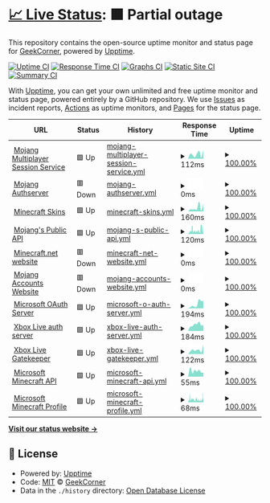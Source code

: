 # [📈 Live Status](https://GeekCornerGH.github.io/helios-status-page): <!--live status--> **🟧 Partial outage**

This repository contains the open-source uptime monitor and status page for [GeekCorner](https://ytgeek.gq), powered by [Upptime](https://github.com/upptime/upptime).

[![Uptime CI](https://github.com/GeekCornerGH/helios-status-page/workflows/Uptime%20CI/badge.svg)](https://github.com/GeekCornerGH/helios-status-page/actions?query=workflow%3A%22Uptime+CI%22)
[![Response Time CI](https://github.com/GeekCornerGH/helios-status-page/workflows/Response%20Time%20CI/badge.svg)](https://github.com/GeekCornerGH/helios-status-page/actions?query=workflow%3A%22Response+Time+CI%22)
[![Graphs CI](https://github.com/GeekCornerGH/helios-status-page/workflows/Graphs%20CI/badge.svg)](https://github.com/GeekCornerGH/helios-status-page/actions?query=workflow%3A%22Graphs+CI%22)
[![Static Site CI](https://github.com/GeekCornerGH/helios-status-page/workflows/Static%20Site%20CI/badge.svg)](https://github.com/GeekCornerGH/helios-status-page/actions?query=workflow%3A%22Static+Site+CI%22)
[![Summary CI](https://github.com/GeekCornerGH/helios-status-page/workflows/Summary%20CI/badge.svg)](https://github.com/GeekCornerGH/helios-status-page/actions?query=workflow%3A%22Summary+CI%22)

With [Upptime](https://upptime.js.org), you can get your own unlimited and free uptime monitor and status page, powered entirely by a GitHub repository. We use [Issues](https://github.com/GeekCornerGH/helios-status-page/issues) as incident reports, [Actions](https://github.com/GeekCornerGH/helios-status-page/actions) as uptime monitors, and [Pages](https://GeekCornerGH.github.io/helios-status-page) for the status page.

<!--start: status pages-->
<!-- This summary is generated by Upptime (https://github.com/upptime/upptime) -->
<!-- Do not edit this manually, your changes will be overwritten -->
<!-- prettier-ignore -->
| URL | Status | History | Response Time | Uptime |
| --- | ------ | ------- | ------------- | ------ |
| <img alt="" src="https://icons.duckduckgo.com/ip3/session.minecraft.net.ico" height="13"> [Mojang Multiplayer Session Service](http://session.minecraft.net) | 🟩 Up | [mojang-multiplayer-session-service.yml](https://github.com/Codixer/WolfpackStatusPage/commits/HEAD/history/mojang-multiplayer-session-service.yml) | <details><summary><img alt="Response time graph" src="./graphs/mojang-multiplayer-session-service/response-time-week.png" height="20"> 112ms</summary><br><a href="https://Codixer.github.io/WolfpackStatusPage/history/mojang-multiplayer-session-service"><img alt="Response time 141" src="https://img.shields.io/endpoint?url=https%3A%2F%2Fraw.githubusercontent.com%2FCodixer%2FWolfpackStatusPage%2FHEAD%2Fapi%2Fmojang-multiplayer-session-service%2Fresponse-time.json"></a><br><a href="https://Codixer.github.io/WolfpackStatusPage/history/mojang-multiplayer-session-service"><img alt="24-hour response time 204" src="https://img.shields.io/endpoint?url=https%3A%2F%2Fraw.githubusercontent.com%2FCodixer%2FWolfpackStatusPage%2FHEAD%2Fapi%2Fmojang-multiplayer-session-service%2Fresponse-time-day.json"></a><br><a href="https://Codixer.github.io/WolfpackStatusPage/history/mojang-multiplayer-session-service"><img alt="7-day response time 112" src="https://img.shields.io/endpoint?url=https%3A%2F%2Fraw.githubusercontent.com%2FCodixer%2FWolfpackStatusPage%2FHEAD%2Fapi%2Fmojang-multiplayer-session-service%2Fresponse-time-week.json"></a><br><a href="https://Codixer.github.io/WolfpackStatusPage/history/mojang-multiplayer-session-service"><img alt="30-day response time 97" src="https://img.shields.io/endpoint?url=https%3A%2F%2Fraw.githubusercontent.com%2FCodixer%2FWolfpackStatusPage%2FHEAD%2Fapi%2Fmojang-multiplayer-session-service%2Fresponse-time-month.json"></a><br><a href="https://Codixer.github.io/WolfpackStatusPage/history/mojang-multiplayer-session-service"><img alt="1-year response time 151" src="https://img.shields.io/endpoint?url=https%3A%2F%2Fraw.githubusercontent.com%2FCodixer%2FWolfpackStatusPage%2FHEAD%2Fapi%2Fmojang-multiplayer-session-service%2Fresponse-time-year.json"></a></details> | <details><summary><a href="https://Codixer.github.io/WolfpackStatusPage/history/mojang-multiplayer-session-service">100.00%</a></summary><a href="https://Codixer.github.io/WolfpackStatusPage/history/mojang-multiplayer-session-service"><img alt="All-time uptime 100.00%" src="https://img.shields.io/endpoint?url=https%3A%2F%2Fraw.githubusercontent.com%2FCodixer%2FWolfpackStatusPage%2FHEAD%2Fapi%2Fmojang-multiplayer-session-service%2Fuptime.json"></a><br><a href="https://Codixer.github.io/WolfpackStatusPage/history/mojang-multiplayer-session-service"><img alt="24-hour uptime 100.00%" src="https://img.shields.io/endpoint?url=https%3A%2F%2Fraw.githubusercontent.com%2FCodixer%2FWolfpackStatusPage%2FHEAD%2Fapi%2Fmojang-multiplayer-session-service%2Fuptime-day.json"></a><br><a href="https://Codixer.github.io/WolfpackStatusPage/history/mojang-multiplayer-session-service"><img alt="7-day uptime 100.00%" src="https://img.shields.io/endpoint?url=https%3A%2F%2Fraw.githubusercontent.com%2FCodixer%2FWolfpackStatusPage%2FHEAD%2Fapi%2Fmojang-multiplayer-session-service%2Fuptime-week.json"></a><br><a href="https://Codixer.github.io/WolfpackStatusPage/history/mojang-multiplayer-session-service"><img alt="30-day uptime 100.00%" src="https://img.shields.io/endpoint?url=https%3A%2F%2Fraw.githubusercontent.com%2FCodixer%2FWolfpackStatusPage%2FHEAD%2Fapi%2Fmojang-multiplayer-session-service%2Fuptime-month.json"></a><br><a href="https://Codixer.github.io/WolfpackStatusPage/history/mojang-multiplayer-session-service"><img alt="1-year uptime 100.00%" src="https://img.shields.io/endpoint?url=https%3A%2F%2Fraw.githubusercontent.com%2FCodixer%2FWolfpackStatusPage%2FHEAD%2Fapi%2Fmojang-multiplayer-session-service%2Fuptime-year.json"></a></details>
| <img alt="" src="https://icons.duckduckgo.com/ip3/authserver.mojang.com.ico" height="13"> [Mojang Authserver](https://authserver.mojang.com/) | 🟥 Down | [mojang-authserver.yml](https://github.com/Codixer/WolfpackStatusPage/commits/HEAD/history/mojang-authserver.yml) | <details><summary><img alt="Response time graph" src="./graphs/mojang-authserver/response-time-week.png" height="20"> 0ms</summary><br><a href="https://Codixer.github.io/WolfpackStatusPage/history/mojang-authserver"><img alt="Response time 224" src="https://img.shields.io/endpoint?url=https%3A%2F%2Fraw.githubusercontent.com%2FCodixer%2FWolfpackStatusPage%2FHEAD%2Fapi%2Fmojang-authserver%2Fresponse-time.json"></a><br><a href="https://Codixer.github.io/WolfpackStatusPage/history/mojang-authserver"><img alt="24-hour response time 0" src="https://img.shields.io/endpoint?url=https%3A%2F%2Fraw.githubusercontent.com%2FCodixer%2FWolfpackStatusPage%2FHEAD%2Fapi%2Fmojang-authserver%2Fresponse-time-day.json"></a><br><a href="https://Codixer.github.io/WolfpackStatusPage/history/mojang-authserver"><img alt="7-day response time 0" src="https://img.shields.io/endpoint?url=https%3A%2F%2Fraw.githubusercontent.com%2FCodixer%2FWolfpackStatusPage%2FHEAD%2Fapi%2Fmojang-authserver%2Fresponse-time-week.json"></a><br><a href="https://Codixer.github.io/WolfpackStatusPage/history/mojang-authserver"><img alt="30-day response time 0" src="https://img.shields.io/endpoint?url=https%3A%2F%2Fraw.githubusercontent.com%2FCodixer%2FWolfpackStatusPage%2FHEAD%2Fapi%2Fmojang-authserver%2Fresponse-time-month.json"></a><br><a href="https://Codixer.github.io/WolfpackStatusPage/history/mojang-authserver"><img alt="1-year response time 170" src="https://img.shields.io/endpoint?url=https%3A%2F%2Fraw.githubusercontent.com%2FCodixer%2FWolfpackStatusPage%2FHEAD%2Fapi%2Fmojang-authserver%2Fresponse-time-year.json"></a></details> | <details><summary><a href="https://Codixer.github.io/WolfpackStatusPage/history/mojang-authserver">100.00%</a></summary><a href="https://Codixer.github.io/WolfpackStatusPage/history/mojang-authserver"><img alt="All-time uptime 100.00%" src="https://img.shields.io/endpoint?url=https%3A%2F%2Fraw.githubusercontent.com%2FCodixer%2FWolfpackStatusPage%2FHEAD%2Fapi%2Fmojang-authserver%2Fuptime.json"></a><br><a href="https://Codixer.github.io/WolfpackStatusPage/history/mojang-authserver"><img alt="24-hour uptime 100.00%" src="https://img.shields.io/endpoint?url=https%3A%2F%2Fraw.githubusercontent.com%2FCodixer%2FWolfpackStatusPage%2FHEAD%2Fapi%2Fmojang-authserver%2Fuptime-day.json"></a><br><a href="https://Codixer.github.io/WolfpackStatusPage/history/mojang-authserver"><img alt="7-day uptime 100.00%" src="https://img.shields.io/endpoint?url=https%3A%2F%2Fraw.githubusercontent.com%2FCodixer%2FWolfpackStatusPage%2FHEAD%2Fapi%2Fmojang-authserver%2Fuptime-week.json"></a><br><a href="https://Codixer.github.io/WolfpackStatusPage/history/mojang-authserver"><img alt="30-day uptime 100.00%" src="https://img.shields.io/endpoint?url=https%3A%2F%2Fraw.githubusercontent.com%2FCodixer%2FWolfpackStatusPage%2FHEAD%2Fapi%2Fmojang-authserver%2Fuptime-month.json"></a><br><a href="https://Codixer.github.io/WolfpackStatusPage/history/mojang-authserver"><img alt="1-year uptime 100.00%" src="https://img.shields.io/endpoint?url=https%3A%2F%2Fraw.githubusercontent.com%2FCodixer%2FWolfpackStatusPage%2FHEAD%2Fapi%2Fmojang-authserver%2Fuptime-year.json"></a></details>
| <img alt="" src="https://icons.duckduckgo.com/ip3/textures.minecraft.net.ico" height="13"> [Minecraft Skins](https://textures.minecraft.net) | 🟩 Up | [minecraft-skins.yml](https://github.com/Codixer/WolfpackStatusPage/commits/HEAD/history/minecraft-skins.yml) | <details><summary><img alt="Response time graph" src="./graphs/minecraft-skins/response-time-week.png" height="20"> 160ms</summary><br><a href="https://Codixer.github.io/WolfpackStatusPage/history/minecraft-skins"><img alt="Response time 229" src="https://img.shields.io/endpoint?url=https%3A%2F%2Fraw.githubusercontent.com%2FCodixer%2FWolfpackStatusPage%2FHEAD%2Fapi%2Fminecraft-skins%2Fresponse-time.json"></a><br><a href="https://Codixer.github.io/WolfpackStatusPage/history/minecraft-skins"><img alt="24-hour response time 322" src="https://img.shields.io/endpoint?url=https%3A%2F%2Fraw.githubusercontent.com%2FCodixer%2FWolfpackStatusPage%2FHEAD%2Fapi%2Fminecraft-skins%2Fresponse-time-day.json"></a><br><a href="https://Codixer.github.io/WolfpackStatusPage/history/minecraft-skins"><img alt="7-day response time 160" src="https://img.shields.io/endpoint?url=https%3A%2F%2Fraw.githubusercontent.com%2FCodixer%2FWolfpackStatusPage%2FHEAD%2Fapi%2Fminecraft-skins%2Fresponse-time-week.json"></a><br><a href="https://Codixer.github.io/WolfpackStatusPage/history/minecraft-skins"><img alt="30-day response time 154" src="https://img.shields.io/endpoint?url=https%3A%2F%2Fraw.githubusercontent.com%2FCodixer%2FWolfpackStatusPage%2FHEAD%2Fapi%2Fminecraft-skins%2Fresponse-time-month.json"></a><br><a href="https://Codixer.github.io/WolfpackStatusPage/history/minecraft-skins"><img alt="1-year response time 187" src="https://img.shields.io/endpoint?url=https%3A%2F%2Fraw.githubusercontent.com%2FCodixer%2FWolfpackStatusPage%2FHEAD%2Fapi%2Fminecraft-skins%2Fresponse-time-year.json"></a></details> | <details><summary><a href="https://Codixer.github.io/WolfpackStatusPage/history/minecraft-skins">100.00%</a></summary><a href="https://Codixer.github.io/WolfpackStatusPage/history/minecraft-skins"><img alt="All-time uptime 100.00%" src="https://img.shields.io/endpoint?url=https%3A%2F%2Fraw.githubusercontent.com%2FCodixer%2FWolfpackStatusPage%2FHEAD%2Fapi%2Fminecraft-skins%2Fuptime.json"></a><br><a href="https://Codixer.github.io/WolfpackStatusPage/history/minecraft-skins"><img alt="24-hour uptime 100.00%" src="https://img.shields.io/endpoint?url=https%3A%2F%2Fraw.githubusercontent.com%2FCodixer%2FWolfpackStatusPage%2FHEAD%2Fapi%2Fminecraft-skins%2Fuptime-day.json"></a><br><a href="https://Codixer.github.io/WolfpackStatusPage/history/minecraft-skins"><img alt="7-day uptime 100.00%" src="https://img.shields.io/endpoint?url=https%3A%2F%2Fraw.githubusercontent.com%2FCodixer%2FWolfpackStatusPage%2FHEAD%2Fapi%2Fminecraft-skins%2Fuptime-week.json"></a><br><a href="https://Codixer.github.io/WolfpackStatusPage/history/minecraft-skins"><img alt="30-day uptime 100.00%" src="https://img.shields.io/endpoint?url=https%3A%2F%2Fraw.githubusercontent.com%2FCodixer%2FWolfpackStatusPage%2FHEAD%2Fapi%2Fminecraft-skins%2Fuptime-month.json"></a><br><a href="https://Codixer.github.io/WolfpackStatusPage/history/minecraft-skins"><img alt="1-year uptime 100.00%" src="https://img.shields.io/endpoint?url=https%3A%2F%2Fraw.githubusercontent.com%2FCodixer%2FWolfpackStatusPage%2FHEAD%2Fapi%2Fminecraft-skins%2Fuptime-year.json"></a></details>
| <img alt="" src="https://icons.duckduckgo.com/ip3/api.mojang.com.ico" height="13"> [Mojang's Public API](https://api.mojang.com/) | 🟩 Up | [mojang-s-public-api.yml](https://github.com/Codixer/WolfpackStatusPage/commits/HEAD/history/mojang-s-public-api.yml) | <details><summary><img alt="Response time graph" src="./graphs/mojang-s-public-api/response-time-week.png" height="20"> 120ms</summary><br><a href="https://Codixer.github.io/WolfpackStatusPage/history/mojang-s-public-api"><img alt="Response time 272" src="https://img.shields.io/endpoint?url=https%3A%2F%2Fraw.githubusercontent.com%2FCodixer%2FWolfpackStatusPage%2FHEAD%2Fapi%2Fmojang-s-public-api%2Fresponse-time.json"></a><br><a href="https://Codixer.github.io/WolfpackStatusPage/history/mojang-s-public-api"><img alt="24-hour response time 293" src="https://img.shields.io/endpoint?url=https%3A%2F%2Fraw.githubusercontent.com%2FCodixer%2FWolfpackStatusPage%2FHEAD%2Fapi%2Fmojang-s-public-api%2Fresponse-time-day.json"></a><br><a href="https://Codixer.github.io/WolfpackStatusPage/history/mojang-s-public-api"><img alt="7-day response time 120" src="https://img.shields.io/endpoint?url=https%3A%2F%2Fraw.githubusercontent.com%2FCodixer%2FWolfpackStatusPage%2FHEAD%2Fapi%2Fmojang-s-public-api%2Fresponse-time-week.json"></a><br><a href="https://Codixer.github.io/WolfpackStatusPage/history/mojang-s-public-api"><img alt="30-day response time 173" src="https://img.shields.io/endpoint?url=https%3A%2F%2Fraw.githubusercontent.com%2FCodixer%2FWolfpackStatusPage%2FHEAD%2Fapi%2Fmojang-s-public-api%2Fresponse-time-month.json"></a><br><a href="https://Codixer.github.io/WolfpackStatusPage/history/mojang-s-public-api"><img alt="1-year response time 286" src="https://img.shields.io/endpoint?url=https%3A%2F%2Fraw.githubusercontent.com%2FCodixer%2FWolfpackStatusPage%2FHEAD%2Fapi%2Fmojang-s-public-api%2Fresponse-time-year.json"></a></details> | <details><summary><a href="https://Codixer.github.io/WolfpackStatusPage/history/mojang-s-public-api">100.00%</a></summary><a href="https://Codixer.github.io/WolfpackStatusPage/history/mojang-s-public-api"><img alt="All-time uptime 100.00%" src="https://img.shields.io/endpoint?url=https%3A%2F%2Fraw.githubusercontent.com%2FCodixer%2FWolfpackStatusPage%2FHEAD%2Fapi%2Fmojang-s-public-api%2Fuptime.json"></a><br><a href="https://Codixer.github.io/WolfpackStatusPage/history/mojang-s-public-api"><img alt="24-hour uptime 100.00%" src="https://img.shields.io/endpoint?url=https%3A%2F%2Fraw.githubusercontent.com%2FCodixer%2FWolfpackStatusPage%2FHEAD%2Fapi%2Fmojang-s-public-api%2Fuptime-day.json"></a><br><a href="https://Codixer.github.io/WolfpackStatusPage/history/mojang-s-public-api"><img alt="7-day uptime 100.00%" src="https://img.shields.io/endpoint?url=https%3A%2F%2Fraw.githubusercontent.com%2FCodixer%2FWolfpackStatusPage%2FHEAD%2Fapi%2Fmojang-s-public-api%2Fuptime-week.json"></a><br><a href="https://Codixer.github.io/WolfpackStatusPage/history/mojang-s-public-api"><img alt="30-day uptime 100.00%" src="https://img.shields.io/endpoint?url=https%3A%2F%2Fraw.githubusercontent.com%2FCodixer%2FWolfpackStatusPage%2FHEAD%2Fapi%2Fmojang-s-public-api%2Fuptime-month.json"></a><br><a href="https://Codixer.github.io/WolfpackStatusPage/history/mojang-s-public-api"><img alt="1-year uptime 100.00%" src="https://img.shields.io/endpoint?url=https%3A%2F%2Fraw.githubusercontent.com%2FCodixer%2FWolfpackStatusPage%2FHEAD%2Fapi%2Fmojang-s-public-api%2Fuptime-year.json"></a></details>
| <img alt="" src="https://icons.duckduckgo.com/ip3/www.minecraft.net.ico" height="13"> [Minecraft.net website](https://www.minecraft.net/en-us) | 🟥 Down | [minecraft-net-website.yml](https://github.com/Codixer/WolfpackStatusPage/commits/HEAD/history/minecraft-net-website.yml) | <details><summary><img alt="Response time graph" src="./graphs/minecraft-net-website/response-time-week.png" height="20"> 0ms</summary><br><a href="https://Codixer.github.io/WolfpackStatusPage/history/minecraft-net-website"><img alt="Response time 201" src="https://img.shields.io/endpoint?url=https%3A%2F%2Fraw.githubusercontent.com%2FCodixer%2FWolfpackStatusPage%2FHEAD%2Fapi%2Fminecraft-net-website%2Fresponse-time.json"></a><br><a href="https://Codixer.github.io/WolfpackStatusPage/history/minecraft-net-website"><img alt="24-hour response time 0" src="https://img.shields.io/endpoint?url=https%3A%2F%2Fraw.githubusercontent.com%2FCodixer%2FWolfpackStatusPage%2FHEAD%2Fapi%2Fminecraft-net-website%2Fresponse-time-day.json"></a><br><a href="https://Codixer.github.io/WolfpackStatusPage/history/minecraft-net-website"><img alt="7-day response time 0" src="https://img.shields.io/endpoint?url=https%3A%2F%2Fraw.githubusercontent.com%2FCodixer%2FWolfpackStatusPage%2FHEAD%2Fapi%2Fminecraft-net-website%2Fresponse-time-week.json"></a><br><a href="https://Codixer.github.io/WolfpackStatusPage/history/minecraft-net-website"><img alt="30-day response time 0" src="https://img.shields.io/endpoint?url=https%3A%2F%2Fraw.githubusercontent.com%2FCodixer%2FWolfpackStatusPage%2FHEAD%2Fapi%2Fminecraft-net-website%2Fresponse-time-month.json"></a><br><a href="https://Codixer.github.io/WolfpackStatusPage/history/minecraft-net-website"><img alt="1-year response time 206" src="https://img.shields.io/endpoint?url=https%3A%2F%2Fraw.githubusercontent.com%2FCodixer%2FWolfpackStatusPage%2FHEAD%2Fapi%2Fminecraft-net-website%2Fresponse-time-year.json"></a></details> | <details><summary><a href="https://Codixer.github.io/WolfpackStatusPage/history/minecraft-net-website">100.00%</a></summary><a href="https://Codixer.github.io/WolfpackStatusPage/history/minecraft-net-website"><img alt="All-time uptime 100.00%" src="https://img.shields.io/endpoint?url=https%3A%2F%2Fraw.githubusercontent.com%2FCodixer%2FWolfpackStatusPage%2FHEAD%2Fapi%2Fminecraft-net-website%2Fuptime.json"></a><br><a href="https://Codixer.github.io/WolfpackStatusPage/history/minecraft-net-website"><img alt="24-hour uptime 100.00%" src="https://img.shields.io/endpoint?url=https%3A%2F%2Fraw.githubusercontent.com%2FCodixer%2FWolfpackStatusPage%2FHEAD%2Fapi%2Fminecraft-net-website%2Fuptime-day.json"></a><br><a href="https://Codixer.github.io/WolfpackStatusPage/history/minecraft-net-website"><img alt="7-day uptime 100.00%" src="https://img.shields.io/endpoint?url=https%3A%2F%2Fraw.githubusercontent.com%2FCodixer%2FWolfpackStatusPage%2FHEAD%2Fapi%2Fminecraft-net-website%2Fuptime-week.json"></a><br><a href="https://Codixer.github.io/WolfpackStatusPage/history/minecraft-net-website"><img alt="30-day uptime 100.00%" src="https://img.shields.io/endpoint?url=https%3A%2F%2Fraw.githubusercontent.com%2FCodixer%2FWolfpackStatusPage%2FHEAD%2Fapi%2Fminecraft-net-website%2Fuptime-month.json"></a><br><a href="https://Codixer.github.io/WolfpackStatusPage/history/minecraft-net-website"><img alt="1-year uptime 100.00%" src="https://img.shields.io/endpoint?url=https%3A%2F%2Fraw.githubusercontent.com%2FCodixer%2FWolfpackStatusPage%2FHEAD%2Fapi%2Fminecraft-net-website%2Fuptime-year.json"></a></details>
| <img alt="" src="https://icons.duckduckgo.com/ip3/account.mojang.com.ico" height="13"> [Mojang Accounts Website](https://account.mojang.com/login) | 🟥 Down | [mojang-accounts-website.yml](https://github.com/Codixer/WolfpackStatusPage/commits/HEAD/history/mojang-accounts-website.yml) | <details><summary><img alt="Response time graph" src="./graphs/mojang-accounts-website/response-time-week.png" height="20"> 0ms</summary><br><a href="https://Codixer.github.io/WolfpackStatusPage/history/mojang-accounts-website"><img alt="Response time 150" src="https://img.shields.io/endpoint?url=https%3A%2F%2Fraw.githubusercontent.com%2FCodixer%2FWolfpackStatusPage%2FHEAD%2Fapi%2Fmojang-accounts-website%2Fresponse-time.json"></a><br><a href="https://Codixer.github.io/WolfpackStatusPage/history/mojang-accounts-website"><img alt="24-hour response time 0" src="https://img.shields.io/endpoint?url=https%3A%2F%2Fraw.githubusercontent.com%2FCodixer%2FWolfpackStatusPage%2FHEAD%2Fapi%2Fmojang-accounts-website%2Fresponse-time-day.json"></a><br><a href="https://Codixer.github.io/WolfpackStatusPage/history/mojang-accounts-website"><img alt="7-day response time 0" src="https://img.shields.io/endpoint?url=https%3A%2F%2Fraw.githubusercontent.com%2FCodixer%2FWolfpackStatusPage%2FHEAD%2Fapi%2Fmojang-accounts-website%2Fresponse-time-week.json"></a><br><a href="https://Codixer.github.io/WolfpackStatusPage/history/mojang-accounts-website"><img alt="30-day response time 0" src="https://img.shields.io/endpoint?url=https%3A%2F%2Fraw.githubusercontent.com%2FCodixer%2FWolfpackStatusPage%2FHEAD%2Fapi%2Fmojang-accounts-website%2Fresponse-time-month.json"></a><br><a href="https://Codixer.github.io/WolfpackStatusPage/history/mojang-accounts-website"><img alt="1-year response time 135" src="https://img.shields.io/endpoint?url=https%3A%2F%2Fraw.githubusercontent.com%2FCodixer%2FWolfpackStatusPage%2FHEAD%2Fapi%2Fmojang-accounts-website%2Fresponse-time-year.json"></a></details> | <details><summary><a href="https://Codixer.github.io/WolfpackStatusPage/history/mojang-accounts-website">100.00%</a></summary><a href="https://Codixer.github.io/WolfpackStatusPage/history/mojang-accounts-website"><img alt="All-time uptime 100.00%" src="https://img.shields.io/endpoint?url=https%3A%2F%2Fraw.githubusercontent.com%2FCodixer%2FWolfpackStatusPage%2FHEAD%2Fapi%2Fmojang-accounts-website%2Fuptime.json"></a><br><a href="https://Codixer.github.io/WolfpackStatusPage/history/mojang-accounts-website"><img alt="24-hour uptime 100.00%" src="https://img.shields.io/endpoint?url=https%3A%2F%2Fraw.githubusercontent.com%2FCodixer%2FWolfpackStatusPage%2FHEAD%2Fapi%2Fmojang-accounts-website%2Fuptime-day.json"></a><br><a href="https://Codixer.github.io/WolfpackStatusPage/history/mojang-accounts-website"><img alt="7-day uptime 100.00%" src="https://img.shields.io/endpoint?url=https%3A%2F%2Fraw.githubusercontent.com%2FCodixer%2FWolfpackStatusPage%2FHEAD%2Fapi%2Fmojang-accounts-website%2Fuptime-week.json"></a><br><a href="https://Codixer.github.io/WolfpackStatusPage/history/mojang-accounts-website"><img alt="30-day uptime 100.00%" src="https://img.shields.io/endpoint?url=https%3A%2F%2Fraw.githubusercontent.com%2FCodixer%2FWolfpackStatusPage%2FHEAD%2Fapi%2Fmojang-accounts-website%2Fuptime-month.json"></a><br><a href="https://Codixer.github.io/WolfpackStatusPage/history/mojang-accounts-website"><img alt="1-year uptime 100.00%" src="https://img.shields.io/endpoint?url=https%3A%2F%2Fraw.githubusercontent.com%2FCodixer%2FWolfpackStatusPage%2FHEAD%2Fapi%2Fmojang-accounts-website%2Fuptime-year.json"></a></details>
| <img alt="" src="https://icons.duckduckgo.com/ip3/login.microsoftonline.com.ico" height="13"> [Microsoft OAuth Server](https://login.microsoftonline.com/consumers/oauth2/v2.0/token) | 🟩 Up | [microsoft-o-auth-server.yml](https://github.com/Codixer/WolfpackStatusPage/commits/HEAD/history/microsoft-o-auth-server.yml) | <details><summary><img alt="Response time graph" src="./graphs/microsoft-o-auth-server/response-time-week.png" height="20"> 194ms</summary><br><a href="https://Codixer.github.io/WolfpackStatusPage/history/microsoft-o-auth-server"><img alt="Response time 214" src="https://img.shields.io/endpoint?url=https%3A%2F%2Fraw.githubusercontent.com%2FCodixer%2FWolfpackStatusPage%2FHEAD%2Fapi%2Fmicrosoft-o-auth-server%2Fresponse-time.json"></a><br><a href="https://Codixer.github.io/WolfpackStatusPage/history/microsoft-o-auth-server"><img alt="24-hour response time 336" src="https://img.shields.io/endpoint?url=https%3A%2F%2Fraw.githubusercontent.com%2FCodixer%2FWolfpackStatusPage%2FHEAD%2Fapi%2Fmicrosoft-o-auth-server%2Fresponse-time-day.json"></a><br><a href="https://Codixer.github.io/WolfpackStatusPage/history/microsoft-o-auth-server"><img alt="7-day response time 194" src="https://img.shields.io/endpoint?url=https%3A%2F%2Fraw.githubusercontent.com%2FCodixer%2FWolfpackStatusPage%2FHEAD%2Fapi%2Fmicrosoft-o-auth-server%2Fresponse-time-week.json"></a><br><a href="https://Codixer.github.io/WolfpackStatusPage/history/microsoft-o-auth-server"><img alt="30-day response time 164" src="https://img.shields.io/endpoint?url=https%3A%2F%2Fraw.githubusercontent.com%2FCodixer%2FWolfpackStatusPage%2FHEAD%2Fapi%2Fmicrosoft-o-auth-server%2Fresponse-time-month.json"></a><br><a href="https://Codixer.github.io/WolfpackStatusPage/history/microsoft-o-auth-server"><img alt="1-year response time 185" src="https://img.shields.io/endpoint?url=https%3A%2F%2Fraw.githubusercontent.com%2FCodixer%2FWolfpackStatusPage%2FHEAD%2Fapi%2Fmicrosoft-o-auth-server%2Fresponse-time-year.json"></a></details> | <details><summary><a href="https://Codixer.github.io/WolfpackStatusPage/history/microsoft-o-auth-server">100.00%</a></summary><a href="https://Codixer.github.io/WolfpackStatusPage/history/microsoft-o-auth-server"><img alt="All-time uptime 100.00%" src="https://img.shields.io/endpoint?url=https%3A%2F%2Fraw.githubusercontent.com%2FCodixer%2FWolfpackStatusPage%2FHEAD%2Fapi%2Fmicrosoft-o-auth-server%2Fuptime.json"></a><br><a href="https://Codixer.github.io/WolfpackStatusPage/history/microsoft-o-auth-server"><img alt="24-hour uptime 100.00%" src="https://img.shields.io/endpoint?url=https%3A%2F%2Fraw.githubusercontent.com%2FCodixer%2FWolfpackStatusPage%2FHEAD%2Fapi%2Fmicrosoft-o-auth-server%2Fuptime-day.json"></a><br><a href="https://Codixer.github.io/WolfpackStatusPage/history/microsoft-o-auth-server"><img alt="7-day uptime 100.00%" src="https://img.shields.io/endpoint?url=https%3A%2F%2Fraw.githubusercontent.com%2FCodixer%2FWolfpackStatusPage%2FHEAD%2Fapi%2Fmicrosoft-o-auth-server%2Fuptime-week.json"></a><br><a href="https://Codixer.github.io/WolfpackStatusPage/history/microsoft-o-auth-server"><img alt="30-day uptime 100.00%" src="https://img.shields.io/endpoint?url=https%3A%2F%2Fraw.githubusercontent.com%2FCodixer%2FWolfpackStatusPage%2FHEAD%2Fapi%2Fmicrosoft-o-auth-server%2Fuptime-month.json"></a><br><a href="https://Codixer.github.io/WolfpackStatusPage/history/microsoft-o-auth-server"><img alt="1-year uptime 100.00%" src="https://img.shields.io/endpoint?url=https%3A%2F%2Fraw.githubusercontent.com%2FCodixer%2FWolfpackStatusPage%2FHEAD%2Fapi%2Fmicrosoft-o-auth-server%2Fuptime-year.json"></a></details>
| <img alt="" src="https://icons.duckduckgo.com/ip3/user.auth.xboxlive.com.ico" height="13"> [Xbox Live auth server](https://user.auth.xboxlive.com/user/authenticate) | 🟩 Up | [xbox-live-auth-server.yml](https://github.com/Codixer/WolfpackStatusPage/commits/HEAD/history/xbox-live-auth-server.yml) | <details><summary><img alt="Response time graph" src="./graphs/xbox-live-auth-server/response-time-week.png" height="20"> 184ms</summary><br><a href="https://Codixer.github.io/WolfpackStatusPage/history/xbox-live-auth-server"><img alt="Response time 276" src="https://img.shields.io/endpoint?url=https%3A%2F%2Fraw.githubusercontent.com%2FCodixer%2FWolfpackStatusPage%2FHEAD%2Fapi%2Fxbox-live-auth-server%2Fresponse-time.json"></a><br><a href="https://Codixer.github.io/WolfpackStatusPage/history/xbox-live-auth-server"><img alt="24-hour response time 176" src="https://img.shields.io/endpoint?url=https%3A%2F%2Fraw.githubusercontent.com%2FCodixer%2FWolfpackStatusPage%2FHEAD%2Fapi%2Fxbox-live-auth-server%2Fresponse-time-day.json"></a><br><a href="https://Codixer.github.io/WolfpackStatusPage/history/xbox-live-auth-server"><img alt="7-day response time 184" src="https://img.shields.io/endpoint?url=https%3A%2F%2Fraw.githubusercontent.com%2FCodixer%2FWolfpackStatusPage%2FHEAD%2Fapi%2Fxbox-live-auth-server%2Fresponse-time-week.json"></a><br><a href="https://Codixer.github.io/WolfpackStatusPage/history/xbox-live-auth-server"><img alt="30-day response time 200" src="https://img.shields.io/endpoint?url=https%3A%2F%2Fraw.githubusercontent.com%2FCodixer%2FWolfpackStatusPage%2FHEAD%2Fapi%2Fxbox-live-auth-server%2Fresponse-time-month.json"></a><br><a href="https://Codixer.github.io/WolfpackStatusPage/history/xbox-live-auth-server"><img alt="1-year response time 221" src="https://img.shields.io/endpoint?url=https%3A%2F%2Fraw.githubusercontent.com%2FCodixer%2FWolfpackStatusPage%2FHEAD%2Fapi%2Fxbox-live-auth-server%2Fresponse-time-year.json"></a></details> | <details><summary><a href="https://Codixer.github.io/WolfpackStatusPage/history/xbox-live-auth-server">100.00%</a></summary><a href="https://Codixer.github.io/WolfpackStatusPage/history/xbox-live-auth-server"><img alt="All-time uptime 100.00%" src="https://img.shields.io/endpoint?url=https%3A%2F%2Fraw.githubusercontent.com%2FCodixer%2FWolfpackStatusPage%2FHEAD%2Fapi%2Fxbox-live-auth-server%2Fuptime.json"></a><br><a href="https://Codixer.github.io/WolfpackStatusPage/history/xbox-live-auth-server"><img alt="24-hour uptime 100.00%" src="https://img.shields.io/endpoint?url=https%3A%2F%2Fraw.githubusercontent.com%2FCodixer%2FWolfpackStatusPage%2FHEAD%2Fapi%2Fxbox-live-auth-server%2Fuptime-day.json"></a><br><a href="https://Codixer.github.io/WolfpackStatusPage/history/xbox-live-auth-server"><img alt="7-day uptime 100.00%" src="https://img.shields.io/endpoint?url=https%3A%2F%2Fraw.githubusercontent.com%2FCodixer%2FWolfpackStatusPage%2FHEAD%2Fapi%2Fxbox-live-auth-server%2Fuptime-week.json"></a><br><a href="https://Codixer.github.io/WolfpackStatusPage/history/xbox-live-auth-server"><img alt="30-day uptime 100.00%" src="https://img.shields.io/endpoint?url=https%3A%2F%2Fraw.githubusercontent.com%2FCodixer%2FWolfpackStatusPage%2FHEAD%2Fapi%2Fxbox-live-auth-server%2Fuptime-month.json"></a><br><a href="https://Codixer.github.io/WolfpackStatusPage/history/xbox-live-auth-server"><img alt="1-year uptime 100.00%" src="https://img.shields.io/endpoint?url=https%3A%2F%2Fraw.githubusercontent.com%2FCodixer%2FWolfpackStatusPage%2FHEAD%2Fapi%2Fxbox-live-auth-server%2Fuptime-year.json"></a></details>
| <img alt="" src="https://icons.duckduckgo.com/ip3/xsts.auth.xboxlive.com.ico" height="13"> [Xbox Live Gatekeeper](https://xsts.auth.xboxlive.com/xsts/authorize) | 🟩 Up | [xbox-live-gatekeeper.yml](https://github.com/Codixer/WolfpackStatusPage/commits/HEAD/history/xbox-live-gatekeeper.yml) | <details><summary><img alt="Response time graph" src="./graphs/xbox-live-gatekeeper/response-time-week.png" height="20"> 122ms</summary><br><a href="https://Codixer.github.io/WolfpackStatusPage/history/xbox-live-gatekeeper"><img alt="Response time 232" src="https://img.shields.io/endpoint?url=https%3A%2F%2Fraw.githubusercontent.com%2FCodixer%2FWolfpackStatusPage%2FHEAD%2Fapi%2Fxbox-live-gatekeeper%2Fresponse-time.json"></a><br><a href="https://Codixer.github.io/WolfpackStatusPage/history/xbox-live-gatekeeper"><img alt="24-hour response time 271" src="https://img.shields.io/endpoint?url=https%3A%2F%2Fraw.githubusercontent.com%2FCodixer%2FWolfpackStatusPage%2FHEAD%2Fapi%2Fxbox-live-gatekeeper%2Fresponse-time-day.json"></a><br><a href="https://Codixer.github.io/WolfpackStatusPage/history/xbox-live-gatekeeper"><img alt="7-day response time 122" src="https://img.shields.io/endpoint?url=https%3A%2F%2Fraw.githubusercontent.com%2FCodixer%2FWolfpackStatusPage%2FHEAD%2Fapi%2Fxbox-live-gatekeeper%2Fresponse-time-week.json"></a><br><a href="https://Codixer.github.io/WolfpackStatusPage/history/xbox-live-gatekeeper"><img alt="30-day response time 154" src="https://img.shields.io/endpoint?url=https%3A%2F%2Fraw.githubusercontent.com%2FCodixer%2FWolfpackStatusPage%2FHEAD%2Fapi%2Fxbox-live-gatekeeper%2Fresponse-time-month.json"></a><br><a href="https://Codixer.github.io/WolfpackStatusPage/history/xbox-live-gatekeeper"><img alt="1-year response time 214" src="https://img.shields.io/endpoint?url=https%3A%2F%2Fraw.githubusercontent.com%2FCodixer%2FWolfpackStatusPage%2FHEAD%2Fapi%2Fxbox-live-gatekeeper%2Fresponse-time-year.json"></a></details> | <details><summary><a href="https://Codixer.github.io/WolfpackStatusPage/history/xbox-live-gatekeeper">100.00%</a></summary><a href="https://Codixer.github.io/WolfpackStatusPage/history/xbox-live-gatekeeper"><img alt="All-time uptime 100.00%" src="https://img.shields.io/endpoint?url=https%3A%2F%2Fraw.githubusercontent.com%2FCodixer%2FWolfpackStatusPage%2FHEAD%2Fapi%2Fxbox-live-gatekeeper%2Fuptime.json"></a><br><a href="https://Codixer.github.io/WolfpackStatusPage/history/xbox-live-gatekeeper"><img alt="24-hour uptime 100.00%" src="https://img.shields.io/endpoint?url=https%3A%2F%2Fraw.githubusercontent.com%2FCodixer%2FWolfpackStatusPage%2FHEAD%2Fapi%2Fxbox-live-gatekeeper%2Fuptime-day.json"></a><br><a href="https://Codixer.github.io/WolfpackStatusPage/history/xbox-live-gatekeeper"><img alt="7-day uptime 100.00%" src="https://img.shields.io/endpoint?url=https%3A%2F%2Fraw.githubusercontent.com%2FCodixer%2FWolfpackStatusPage%2FHEAD%2Fapi%2Fxbox-live-gatekeeper%2Fuptime-week.json"></a><br><a href="https://Codixer.github.io/WolfpackStatusPage/history/xbox-live-gatekeeper"><img alt="30-day uptime 100.00%" src="https://img.shields.io/endpoint?url=https%3A%2F%2Fraw.githubusercontent.com%2FCodixer%2FWolfpackStatusPage%2FHEAD%2Fapi%2Fxbox-live-gatekeeper%2Fuptime-month.json"></a><br><a href="https://Codixer.github.io/WolfpackStatusPage/history/xbox-live-gatekeeper"><img alt="1-year uptime 100.00%" src="https://img.shields.io/endpoint?url=https%3A%2F%2Fraw.githubusercontent.com%2FCodixer%2FWolfpackStatusPage%2FHEAD%2Fapi%2Fxbox-live-gatekeeper%2Fuptime-year.json"></a></details>
| <img alt="" src="https://icons.duckduckgo.com/ip3/api.minecraftservices.com.ico" height="13"> [Microsoft Minecraft API](https://api.minecraftservices.com/authentication/login_with_xbox) | 🟩 Up | [microsoft-minecraft-api.yml](https://github.com/Codixer/WolfpackStatusPage/commits/HEAD/history/microsoft-minecraft-api.yml) | <details><summary><img alt="Response time graph" src="./graphs/microsoft-minecraft-api/response-time-week.png" height="20"> 55ms</summary><br><a href="https://Codixer.github.io/WolfpackStatusPage/history/microsoft-minecraft-api"><img alt="Response time 61" src="https://img.shields.io/endpoint?url=https%3A%2F%2Fraw.githubusercontent.com%2FCodixer%2FWolfpackStatusPage%2FHEAD%2Fapi%2Fmicrosoft-minecraft-api%2Fresponse-time.json"></a><br><a href="https://Codixer.github.io/WolfpackStatusPage/history/microsoft-minecraft-api"><img alt="24-hour response time 39" src="https://img.shields.io/endpoint?url=https%3A%2F%2Fraw.githubusercontent.com%2FCodixer%2FWolfpackStatusPage%2FHEAD%2Fapi%2Fmicrosoft-minecraft-api%2Fresponse-time-day.json"></a><br><a href="https://Codixer.github.io/WolfpackStatusPage/history/microsoft-minecraft-api"><img alt="7-day response time 55" src="https://img.shields.io/endpoint?url=https%3A%2F%2Fraw.githubusercontent.com%2FCodixer%2FWolfpackStatusPage%2FHEAD%2Fapi%2Fmicrosoft-minecraft-api%2Fresponse-time-week.json"></a><br><a href="https://Codixer.github.io/WolfpackStatusPage/history/microsoft-minecraft-api"><img alt="30-day response time 55" src="https://img.shields.io/endpoint?url=https%3A%2F%2Fraw.githubusercontent.com%2FCodixer%2FWolfpackStatusPage%2FHEAD%2Fapi%2Fmicrosoft-minecraft-api%2Fresponse-time-month.json"></a><br><a href="https://Codixer.github.io/WolfpackStatusPage/history/microsoft-minecraft-api"><img alt="1-year response time 61" src="https://img.shields.io/endpoint?url=https%3A%2F%2Fraw.githubusercontent.com%2FCodixer%2FWolfpackStatusPage%2FHEAD%2Fapi%2Fmicrosoft-minecraft-api%2Fresponse-time-year.json"></a></details> | <details><summary><a href="https://Codixer.github.io/WolfpackStatusPage/history/microsoft-minecraft-api">100.00%</a></summary><a href="https://Codixer.github.io/WolfpackStatusPage/history/microsoft-minecraft-api"><img alt="All-time uptime 100.00%" src="https://img.shields.io/endpoint?url=https%3A%2F%2Fraw.githubusercontent.com%2FCodixer%2FWolfpackStatusPage%2FHEAD%2Fapi%2Fmicrosoft-minecraft-api%2Fuptime.json"></a><br><a href="https://Codixer.github.io/WolfpackStatusPage/history/microsoft-minecraft-api"><img alt="24-hour uptime 100.00%" src="https://img.shields.io/endpoint?url=https%3A%2F%2Fraw.githubusercontent.com%2FCodixer%2FWolfpackStatusPage%2FHEAD%2Fapi%2Fmicrosoft-minecraft-api%2Fuptime-day.json"></a><br><a href="https://Codixer.github.io/WolfpackStatusPage/history/microsoft-minecraft-api"><img alt="7-day uptime 100.00%" src="https://img.shields.io/endpoint?url=https%3A%2F%2Fraw.githubusercontent.com%2FCodixer%2FWolfpackStatusPage%2FHEAD%2Fapi%2Fmicrosoft-minecraft-api%2Fuptime-week.json"></a><br><a href="https://Codixer.github.io/WolfpackStatusPage/history/microsoft-minecraft-api"><img alt="30-day uptime 100.00%" src="https://img.shields.io/endpoint?url=https%3A%2F%2Fraw.githubusercontent.com%2FCodixer%2FWolfpackStatusPage%2FHEAD%2Fapi%2Fmicrosoft-minecraft-api%2Fuptime-month.json"></a><br><a href="https://Codixer.github.io/WolfpackStatusPage/history/microsoft-minecraft-api"><img alt="1-year uptime 100.00%" src="https://img.shields.io/endpoint?url=https%3A%2F%2Fraw.githubusercontent.com%2FCodixer%2FWolfpackStatusPage%2FHEAD%2Fapi%2Fmicrosoft-minecraft-api%2Fuptime-year.json"></a></details>
| <img alt="" src="https://icons.duckduckgo.com/ip3/api.minecraftservices.com.ico" height="13"> [Microsoft Minecraft Profile](https://api.minecraftservices.com/minecraft/profile) | 🟩 Up | [microsoft-minecraft-profile.yml](https://github.com/Codixer/WolfpackStatusPage/commits/HEAD/history/microsoft-minecraft-profile.yml) | <details><summary><img alt="Response time graph" src="./graphs/microsoft-minecraft-profile/response-time-week.png" height="20"> 68ms</summary><br><a href="https://Codixer.github.io/WolfpackStatusPage/history/microsoft-minecraft-profile"><img alt="Response time 96" src="https://img.shields.io/endpoint?url=https%3A%2F%2Fraw.githubusercontent.com%2FCodixer%2FWolfpackStatusPage%2FHEAD%2Fapi%2Fmicrosoft-minecraft-profile%2Fresponse-time.json"></a><br><a href="https://Codixer.github.io/WolfpackStatusPage/history/microsoft-minecraft-profile"><img alt="24-hour response time 102" src="https://img.shields.io/endpoint?url=https%3A%2F%2Fraw.githubusercontent.com%2FCodixer%2FWolfpackStatusPage%2FHEAD%2Fapi%2Fmicrosoft-minecraft-profile%2Fresponse-time-day.json"></a><br><a href="https://Codixer.github.io/WolfpackStatusPage/history/microsoft-minecraft-profile"><img alt="7-day response time 68" src="https://img.shields.io/endpoint?url=https%3A%2F%2Fraw.githubusercontent.com%2FCodixer%2FWolfpackStatusPage%2FHEAD%2Fapi%2Fmicrosoft-minecraft-profile%2Fresponse-time-week.json"></a><br><a href="https://Codixer.github.io/WolfpackStatusPage/history/microsoft-minecraft-profile"><img alt="30-day response time 72" src="https://img.shields.io/endpoint?url=https%3A%2F%2Fraw.githubusercontent.com%2FCodixer%2FWolfpackStatusPage%2FHEAD%2Fapi%2Fmicrosoft-minecraft-profile%2Fresponse-time-month.json"></a><br><a href="https://Codixer.github.io/WolfpackStatusPage/history/microsoft-minecraft-profile"><img alt="1-year response time 84" src="https://img.shields.io/endpoint?url=https%3A%2F%2Fraw.githubusercontent.com%2FCodixer%2FWolfpackStatusPage%2FHEAD%2Fapi%2Fmicrosoft-minecraft-profile%2Fresponse-time-year.json"></a></details> | <details><summary><a href="https://Codixer.github.io/WolfpackStatusPage/history/microsoft-minecraft-profile">100.00%</a></summary><a href="https://Codixer.github.io/WolfpackStatusPage/history/microsoft-minecraft-profile"><img alt="All-time uptime 100.00%" src="https://img.shields.io/endpoint?url=https%3A%2F%2Fraw.githubusercontent.com%2FCodixer%2FWolfpackStatusPage%2FHEAD%2Fapi%2Fmicrosoft-minecraft-profile%2Fuptime.json"></a><br><a href="https://Codixer.github.io/WolfpackStatusPage/history/microsoft-minecraft-profile"><img alt="24-hour uptime 100.00%" src="https://img.shields.io/endpoint?url=https%3A%2F%2Fraw.githubusercontent.com%2FCodixer%2FWolfpackStatusPage%2FHEAD%2Fapi%2Fmicrosoft-minecraft-profile%2Fuptime-day.json"></a><br><a href="https://Codixer.github.io/WolfpackStatusPage/history/microsoft-minecraft-profile"><img alt="7-day uptime 100.00%" src="https://img.shields.io/endpoint?url=https%3A%2F%2Fraw.githubusercontent.com%2FCodixer%2FWolfpackStatusPage%2FHEAD%2Fapi%2Fmicrosoft-minecraft-profile%2Fuptime-week.json"></a><br><a href="https://Codixer.github.io/WolfpackStatusPage/history/microsoft-minecraft-profile"><img alt="30-day uptime 100.00%" src="https://img.shields.io/endpoint?url=https%3A%2F%2Fraw.githubusercontent.com%2FCodixer%2FWolfpackStatusPage%2FHEAD%2Fapi%2Fmicrosoft-minecraft-profile%2Fuptime-month.json"></a><br><a href="https://Codixer.github.io/WolfpackStatusPage/history/microsoft-minecraft-profile"><img alt="1-year uptime 100.00%" src="https://img.shields.io/endpoint?url=https%3A%2F%2Fraw.githubusercontent.com%2FCodixer%2FWolfpackStatusPage%2FHEAD%2Fapi%2Fmicrosoft-minecraft-profile%2Fuptime-year.json"></a></details>

<!--end: status pages-->

[**Visit our status website →**](https://GeekCornerGH.github.io/helios-status-page)

## 📄 License

- Powered by: [Upptime](https://github.com/upptime/upptime)
- Code: [MIT](./LICENSE) © [GeekCorner](https://ytgeek.gq)
- Data in the `./history` directory: [Open Database License](https://opendatacommons.org/licenses/odbl/1-0/)
